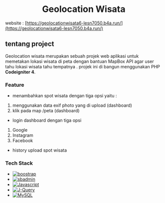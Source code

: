 <h1 align="center">Geolocation Wisata</h1>

website : [https://geolocationwisata6-lesn7050.b4a.run/](https://geolocationwisata6-lesn7050.b4a.run/)

## tentang project

Geolocation wisata merupakan sebuah projek web aplikasi untuk memetakan lokasi wisata di peta dengan bantuan MapBox API agar user tahu lokasi wisata tahu tempatnya . projek ini di bangun menggunakan PHP **Codeigniter 4**.

### Feature

- menambahkan spot wisata dengan tiga opsi yaitu :

1. menggunakan data exif photo yang di upload (dashboard)
2. klik pada map /peta (dashboard)

- login dashboard dengan tiga opsi

1. Google
2. Instagram
3. Facebook

- history upload spot wisata

### Tech Stack

- [![boostrap](https://img.shields.io/badge/boostrap-1765e3?style=for-the-badge&logo=bootstrap&logoColor=white)](https://getbootstrap.com/docs/4.6/getting-started/introduction/)
- [![sbadmin](https://img.shields.io/badge/sbadmin-1765e3?style=for-the-badge&logo=sbadmin&logoColor=white)](https://startbootstrap.com/theme/sb-admin-2)
- [![Javascript](https://img.shields.io/badge/javascript-ebdd1c?style=for-the-badge&logo=javascript&logoColor=white)](https://javascript.info)
- [![J-Query](https://img.shields.io/badge/jQuery-0769AD?style=for-the-badge&logo=jquery&logoColor=white)](https://jquery.com)
- [![MySQL](https://img.shields.io/badge/MySQL-8.0-blue.svg)](https://www.mysql.com/)
